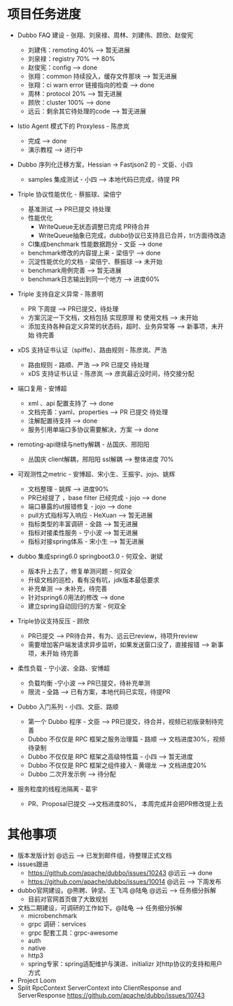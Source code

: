 # 项目任务进度

- Dubbo FAQ 建设 -  张翔、刘泉禄、周林、刘建伟、顾欣、赵俊宪
    - 刘建伟：remoting 40% ——> 暂无进展
    - 刘泉禄：registry 70% ——> 80%
    - 赵俊宪：config  ——> done
    - 张翔：common 持续投入，缓存文件那块 ——> 暂无进展
    - 张翔：ci  warn error 链接指向的检查 ——> done
    - 周林：protocol 20% ——> 暂无进展
    - 顾欣：cluster 100% ——> done
    - 远云：剩余其它待处理的code  ——> 暂无进展

- Istio Agent 模式下的 Proxyless - 陈彦岚
    - 完成 ——> done
    - 演示教程  ——> 进行中

- Dubbo 序列化迁移方案，Hessian -> Fastjson2 的 - 文臣、小四
    - samples 集成测试 - 小四 ——> 本地代码已完成，待提 PR

- Triple 协议性能优化 - 蔡振球、梁倍宁
    - 基准测试 ——> PR已提交 待处理
    - 性能优化
      - WriteQueue无状态调整已完成 PR待合并
      - WriteQueue抽象已完成，dubbo协议已支持且已合并，tri方面待改造
    - CI集成benchmark 性能数据跑分 - 文臣 ——> done
    - benchmark修改的内容提上来 - 梁倍宁 ——> done
    - 沉淀性能优化的文档  - 梁倍宁、蔡振球 ——> 未开始
    - benchmark用例完善 ——> 暂无进展
    - benchmark日志输出到同一个地方  ——> 进度60%

- Triple 支持自定义异常 - 陈景明
    - PR 下周提 ——> PR已提交，待处理
    - 方案沉淀一下文档，文档包括 实现原理 和 使用文档 ——> 未开始
    - 添加支持各种自定义异常的状态码，超时、业务异常等 ——> 新事项，未开始 待完善

- xDS 支持证书认证（spiffe）、路由规则 - 陈彦岚、严浩
    - 路由规则 - 路顺、严浩 ——> PR 已提交 待处理
    - xDS 支持证书认证 - 陈彦岚 ——> 彦岚最近没时间，待交接分配

- 端口复用 - 安博超
    - xml 、api 配置支持了 ——> done
    - 文档完善：yaml、properties ——> PR 已提交 待处理
    - 注解配置待支持 ——> done
    - 服务引用单端口多协议需要解决，方案 ——> done

- remoting-api继续与netty解耦 - 丛国庆、邢阳阳
    - 丛国庆 client解耦，邢阳阳 ssl解耦 ——> 整体进度 70%

- 可观测性之metric - 安博超、宋小生、王振宇、jojo、姚辉
    - 文档整理 - 姚辉 ——> 进度90%
    - PR已经提了 ，base filter 已经完成 - jojo ——> done
    - 端口暴露的ut报错修复 - jojo ——> done
    - pull方式指标写入响应 - HeXuan ——> 暂无进展
    - 指标类型的丰富调研 - 全路 ——> 暂无进展
    - 指标对接柔性服务 - 宁小波 ——> 暂无进展
    - 指标对接spring体系 - 宋小生 ——> 暂无进展

- dubbo 集成spring6.0 springboot3.0 - 何双全、谢斌
    - 版本升上去了，修复单测问题 - 何双全
    - 升级文档的巡检，看有没有坑，jdk版本最低要求
    - 补充单测 ——> 未补充，待完善
    - 针对spring6.0用法的修改 ——> done
    - 建立spring自动回归的方案 - 何双全

- Triple协议支持反压 - 顾欣
    - PR已提交 ——> PR待合并，有为、远云已review，待项升review
    - 需要增加客户端发请求异步监听，如果发送窗口没了，直接报错 ——> 新事项，未开始 待完善

- 柔性负载 - 宁小波、全路、安博超
    - 负载均衡 -宁小波  ——> PR已提交，待补充单测
    - 限流 - 全路 ——> 已有方案，本地代码已实现，待提PR

- Dubbo 入门系列 - 小四、文臣、路顺
    - 第一个 Dubbo 程序 - 文臣 ——> PR已提交，待合并，视频已初版录制待完善
    - Dubbo 不仅仅是 RPC 框架之服务治理篇 - 路顺 ——> 文档进度30%，视频待录制
    - Dubbo 不仅仅是 RPC 框架之高级特性篇 - 小四 ——> 暂无进度
    - Dubbo 不仅仅是 RPC 框架之组件接入 - 黄翊龙 ——> 文档进度20%
    - Dubbo 二次开发示例 ——> 待分配

- 服务粒度的线程池隔离 - 葛宇
    - PR、Proposal已提交 ——>文档进度80%， 本周完成并会把PR修改提上去

# 其他事项

- 版本发版计划 @远云 ——> 已发到邮件组，待整理正式文档
- issues跟进
    - https://github.com/apache/dubbo/issues/10243 @远云 ——> done
    - https://github.com/apache/dubbo/issues/10014 @远云 ——> 下周发布
- dubbo官网建设。@熊聘、钟坚、王飞鸿 @陆龟 @远云 ——> 任务细分拆解
    - 目前对官网首页做了大致规划
- 文档二期建设，可调研的工作如下。@陆龟 ——> 任务细分拆解
    - microbenchmark
    - grpc 调研：services
    - grpc 配套工具：grpc-awesome
    - auth
    - native
    - http3
    - spring专家：spring适配维护与演进、initializr 对http协议的支持和用户方式
- Project Loom 
- Split RpcContext ServerContext into ClientResponse and ServerResponse
  https://github.com/apache/dubbo/issues/10743
